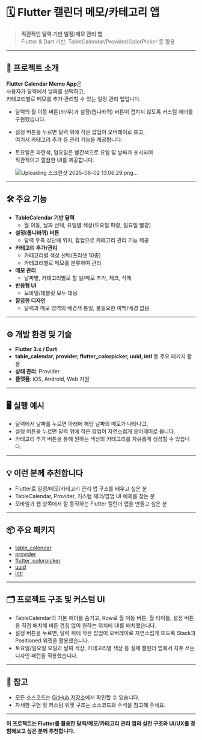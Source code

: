 # 🗓️ Flutter 캘린더 메모/카테고리 앱

> **직관적인 달력 기반 일정/메모 관리 앱**  
> Flutter & Dart 기반, TableCalendar/Provider/ColorPicker 등 활용  

---

## 📌 프로젝트 소개

**Flutter Calendar Memo App**은  
사용자가 달력에서 날짜를 선택하고,  
카테고리별로 메모를 추가·관리할 수 있는 일정 관리 앱입니다.

- 달력의 월 이동 버튼(좌/우)과 설정(톱니바퀴) 버튼이 겹치지 않도록 커스텀 헤더를 구현했습니다.
- 설정 버튼을 누르면 달력 위에 작은 팝업이 오버레이로 뜨고,  
  여기서 카테고리 추가 등 관리 기능을 제공합니다.
- 토요일은 파란색, 일요일은 빨간색으로 요일 및 날짜가 표시되어  
  직관적이고 깔끔한 UI를 제공합니다.

  ![Uploading 스크린샷 2025-06-02 13.06.29.png…]()


---

## 🛠️ 주요 기능

- **TableCalendar 기반 달력**
  - 월 이동, 날짜 선택, 요일별 색상(토요일 파랑, 일요일 빨강)
- **설정(톱니바퀴) 버튼**
  - 달력 우측 상단에 위치, 팝업으로 카테고리 관리 기능 제공
- **카테고리 추가/관리**
  - 카테고리별 색상 선택(프리셋 10종)
  - 카테고리별로 메모를 분류하여 관리
- **메모 관리**
  - 날짜별, 카테고리별로 할 일/메모 추가, 체크, 삭제
- **반응형 UI**
  - 모바일/태블릿 모두 대응
- **깔끔한 디자인**
  - 달력과 메모 영역의 배경색 통일, 불필요한 여백/배경 없음

---

## ⚙️ 개발 환경 및 기술

- **Flutter 3.x / Dart**
- **table_calendar, provider, flutter_colorpicker, uuid, intl** 등 주요 패키지 활용
- **상태 관리**: Provider
- **플랫폼**: iOS, Android, Web 지원

---

## 🖥️ 실행 예시

- 달력에서 날짜를 누르면 아래에 해당 날짜의 메모가 나타나고,
- 설정 버튼을 누르면 달력 위에 작은 팝업이 자연스럽게 오버레이로 뜹니다.
- 카테고리 추가 버튼을 통해 원하는 색상의 카테고리를 자유롭게 생성할 수 있습니다.

---

## 💡 이런 분께 추천합니다

- Flutter로 일정/메모/카테고리 관리 앱 구조를 배우고 싶은 분
- TableCalendar, Provider, 커스텀 헤더/팝업 UI 예제를 찾는 분
- 모바일과 웹 양쪽에서 잘 동작하는 Flutter 캘린더 앱을 만들고 싶은 분

---

## 📦 주요 패키지

- [table_calendar](https://pub.dev/packages/table_calendar)
- [provider](https://pub.dev/packages/provider)
- [flutter_colorpicker](https://pub.dev/packages/flutter_colorpicker)
- [uuid](https://pub.dev/packages/uuid)
- [intl](https://pub.dev/packages/intl)

---

## 🗂️ 프로젝트 구조 및 커스텀 UI

- TableCalendar의 기본 헤더를 숨기고,
  Row로 월 이동 버튼, 월 타이틀, 설정 버튼을 직접 배치해
  버튼 겹침 없이 원하는 위치에 UI를 배치했습니다.
- 설정 버튼을 누르면, 달력 위에 작은 팝업이 오버레이로 자연스럽게 뜨도록
  Stack과 Positioned 위젯을 활용했습니다.
- 토요일/일요일 요일과 날짜 색상, 카테고리별 색상 등
  실제 캘린더 앱에서 자주 쓰는 디자인 패턴을 적용했습니다.

---

## 📝 참고

- 모든 소스코드는 [GitHub 저장소](https://github.com/your-github-id/your-calendar-memo-repo)에서 확인할 수 있습니다.
- 자세한 구현 및 커스텀 위젯 구조는 소스코드와 주석을 참고해 주세요.

---

**이 프로젝트는 Flutter를 활용한 달력/메모/카테고리 관리 앱의 실전 구조와 UI/UX를 경험해보고 싶은 분께 추천합니다.**
